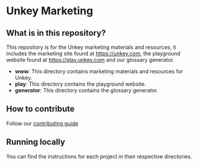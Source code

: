 # Unkey Marketing

## What is in this repository?

This repository is for the Unkey marketing materials and resources, it includes the marketing site found at https://unkey.com, the playground website found at https://play.unkey.com and our glossary generator.

- **www**: This directory contains marketing materials and resources for Unkey.
- **play**: This directory contains the playground website.
- **generator**: This directory contains the glossary generator.

## How to contribute

Follow our [contributing guide](https://engineering.unkey.com/contributing)

## Running locally

You can find the instructions for each project in their respective directories.
